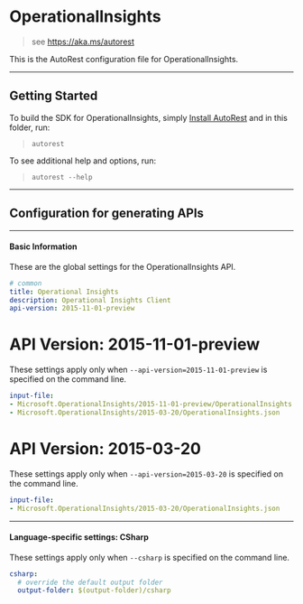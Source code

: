 # OperationalInsights
    
> see https://aka.ms/autorest

This is the AutoRest configuration file for OperationalInsights.



---
## Getting Started 
To build the SDK for OperationalInsights, simply [Install AutoRest](https://aka.ms/autorest/install) and in this folder, run:

> `autorest`

To see additional help and options, run:

> `autorest --help`
---

## Configuration for generating APIs


---
#### Basic Information 
These are the global settings for the OperationalInsights API.

``` yaml
# common 
title: Operational Insights
description: Operational Insights Client
api-version: 2015-11-01-preview

```


# API Version: 2015-11-01-preview

These settings apply only when `--api-version=2015-11-01-preview` is specified on the command line.

``` yaml $(api-version) == '2015-11-01-preview'
input-file:
- Microsoft.OperationalInsights/2015-11-01-preview/OperationalInsights.json
- Microsoft.OperationalInsights/2015-03-20/OperationalInsights.json

```
 
# API Version: 2015-03-20

These settings apply only when `--api-version=2015-03-20` is specified on the command line.

``` yaml $(api-version) == '2015-03-20'
input-file:
- Microsoft.OperationalInsights/2015-03-20/OperationalInsights.json

```


---
#### Language-specific settings: CSharp

These settings apply only when `--csharp` is specified on the command line.

``` yaml $(csharp)
csharp:
  # override the default output folder
  output-folder: $(output-folder)/csharp
```


